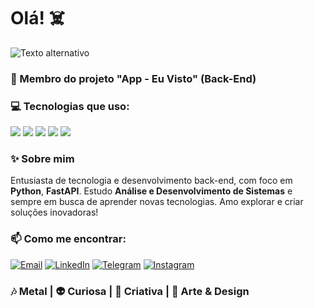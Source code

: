 # Olá! ☠️

![Texto alternativo](https://images-wixmp-ed30a86b8c4ca887773594c2.wixmp.com/f/9892934f-6880-48f7-82ff-918430f875c9/d9vllht-88fd3c58-3ee1-4c5c-b213-20bf199c9abb.gif?token=eyJ0eXAiOiJKV1QiLCJhbGciOiJIUzI1NiJ9.eyJzdWIiOiJ1cm46YXBwOjdlMGQxODg5ODIyNjQzNzNhNWYwZDQxNWVhMGQyNmUwIiwiaXNzIjoidXJuOmFwcDo3ZTBkMTg4OTgyMjY0MzczYTVmMGQ0MTVlYTBkMjZlMCIsIm9iaiI6W1t7InBhdGgiOiJcL2ZcLzk4OTI5MzRmLTY4ODAtNDhmNy04MmZmLTkxODQzMGY4NzVjOVwvZDl2bGxodC04OGZkM2M1OC0zZWUxLTRjNWMtYjIxMy0yMGJmMTk5YzlhYmIuZ2lmIn1dXSwiYXVkIjpbInVybjpzZXJ2aWNlOmZpbGUuZG93bmxvYWQiXX0.XtNPPmuipDGMzQAK163_W0zVqgZPbDk4c6Sf3-DdnYs)

### 💼 Membro do projeto "App - Eu Visto" (Back-End)

### 💻 Tecnologias que uso:
<p align="left">
  <img src="https://img.shields.io/badge/-HTML5-E34F26?style=flat-square&logo=html5&logoColor=white" />
  <img src="https://img.shields.io/badge/-CSS3-1572B6?style=flat-square&logo=css3" />
  <img src="https://img.shields.io/badge/-Python-3776AB?style=flat-square&logo=python&logoColor=white" />
  <img src="https://img.shields.io/badge/-FastAPI-009688?style=flat-square&logo=fastapi&logoColor=white" />
  <img src="https://img.shields.io/badge/-Git-F05032?style=flat-square&logo=git&logoColor=white" />
</p>

### ✨ Sobre mim
Entusiasta de tecnologia e desenvolvimento back-end, com foco em **Python**, **FastAPI**. Estudo **Análise e Desenvolvimento de Sistemas** e sempre em busca de aprender novas tecnologias. Amo explorar e criar soluções inovadoras!

### 📫 Como me encontrar:
<p align="left">
  <a href="mailto:alinebancks2@gmail.com"><img src="https://img.shields.io/badge/-Email-D14836?style=flat-square&logo=gmail&logoColor=white" alt="Email" /></a>
  <a href="https://www.linkedin.com/in/aline-bancks-5877421a4/"><img src="https://img.shields.io/badge/-LinkedIn-0077B5?style=flat-square&logo=linkedin&logoColor=white" alt="LinkedIn" /></a>
  <a href="https://t.me/+5541985159059"><img src="https://img.shields.io/badge/-Telegram-0088cc?style=flat-square&logo=telegram&logoColor=white" alt="Telegram" /></a>
  <a href="https://www.instagram.com/leidery_bac0n"><img src="https://img.shields.io/badge/-Instagram-E4405F?style=flat-square&logo=instagram&logoColor=white" alt="Instagram" /></a>
</p>

### 🎶 Metal | 👽 Curiosa | 🧩 Criativa | 🎨 Arte & Design

